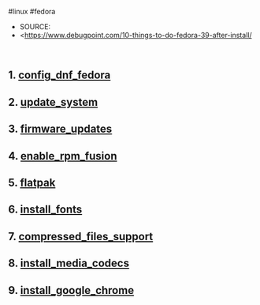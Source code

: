 #linux #fedora

* SOURCE:
* <https://www.debugpoint.com/10-things-to-do-fedora-39-after-install/

&nbsp;

## 1. [config_dnf_fedora](/wiki/content/config_dnf_fedora.md)

## 2. [update_system](/wiki/content/update_system.md)

## 3. [firmware_updates](/wiki/content/firmware_updates.md)
## 4. [enable_rpm_fusion](/content/enable_rpm_fusion.md)

## 5. [flatpak](/wiki/content/flatpak.md)

## 6. [install_fonts](/wiki/content/install_fonts.md)
## 7. [compressed_files_support](/wiki/content/compressed_files_support.md)
## 8. [install_media_codecs](/wiki/content/install_media_codecs.md)
## 9. [install_google_chrome](/wiki/content/install_google_chrome.md)
